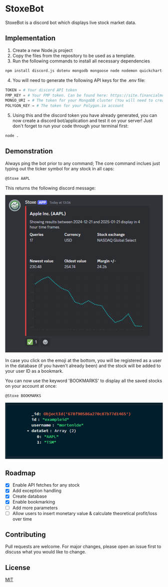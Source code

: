 # StoxeBot

StoxeBot is a discord bot which displays live stock market data.
## Implementation
1. Create a new Node.js project
2. Copy the files from the repository to be used as a template.
3. Run the following commands to install all necessary dependencies
```bash
npm install discord.js dotenv mongodb mongoose node nodemon quickchart-js
```
4. You will need to generate the following API keys for the .env file:
```python
TOKEN = # Your discord API token
FMP_KEY = # Your FMP token. Can be found here: https://site.financialmodelingprep.com/developer/docs
MONGO_URI = # The token for your MongoDB cluster (You will need to create an account and a cluster first)
POLYGON_KEY = # The token for your Polygon.io account
```
5. Using this and the discord token you have already generated, you can now create a discord bot/application and test it on your server! Just don't forget to run your code through your terminal first:

```bash
node .
```

## Demonstration

Always ping the bot prior to any command; The core command inclues just typing out the ticker symbol for any stock in all caps:
```bash
@Stoxe AAPL
```
This returns the following discord message:

![screenshot](./Screenshot1.png)


In case you click on the emoji at the bottom, you will be registered as a user in the database (if you haven't already been) and the stock will be added to your user ID as a bookmark.

You can now use the keyword 'BOOKMARKS' to display all the saved stocks on your account at once:
```bash
@Stoxe BOOKMARKS
```
![screenshot](./Screenshot2.png)
 ## Roadmap

- [x] Enable API fetches for any stock
- [x] Add exception handling
- [x] Create database
- [x] Enable bookmarking
- [ ] Add more parameters
- [ ] Allow users to insert monetary value & calculate theoretical profit/loss over time

## Contributing

Pull requests are welcome. For major changes, please open an issue first
to discuss what you would like to change.

## License

[MIT](https://choosealicense.com/licenses/mit/)
